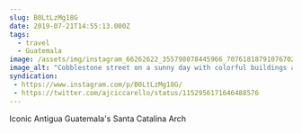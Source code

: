 ```yaml
---
slug: B0LtLzMg18G
date: 2019-07-21T14:55:13.000Z
tags: 
  - travel
  - Guatemala
image: /assets/img/instagram_66262622_355798078445966_7076181879107670235_n_18051708187182011.jpg
image_alt: "Cobblestone street on a sunny day with colorful buildings and a yellow arch at the end with mountains in the distance."
syndication:
 - https://www.instagram.com/p/B0LtLzMg18G/
 - https://twitter.com/ajciccarello/status/1152956171646488576
---
```


Iconic Antigua Guatemala's Santa Catalina Arch
